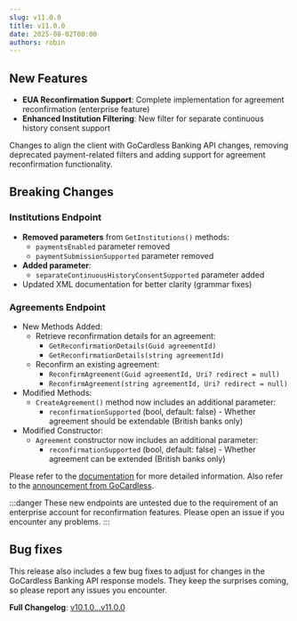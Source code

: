 ```yaml
---
slug: v11.0.0
title: v11.0.0
date: 2025-08-02T00:00
authors: robin
---
```


## New Features

- **EUA Reconfirmation Support**: Complete implementation for agreement reconfirmation (enterprise feature)
- **Enhanced Institution Filtering**: New filter for separate continuous history consent support

Changes to align the client with GoCardless Banking API changes, removing deprecated payment-related filters and adding support for agreement reconfirmation functionality.

## Breaking Changes

### Institutions Endpoint

- **Removed parameters** from `GetInstitutions()` methods:
    - `paymentsEnabled` parameter removed
    - `paymentSubmissionSupported` parameter removed
- **Added parameter**:
    - `separateContinuousHistoryConsentSupported` parameter added
- Updated XML documentation for better clarity (grammar fixes)

### **Agreements Endpoint**

- New Methods Added:
  - Retrieve reconfirmation details for an agreement:
    - `GetReconfirmationDetails(Guid agreementId)`
    - `GetReconfirmationDetails(string agreementId)`
  - Reconfirm an existing agreement:
    - `ReconfirmAgreement(Guid agreementId, Uri? redirect = null)`
    - `ReconfirmAgreement(string agreementId, Uri? redirect = null)`
- Modified Methods:
  - `CreateAgreement()` method now includes an additional parameter:
    - `reconfirmationSupported` (bool, default: false) - Whether agreement should be extendable (British banks only)
- Modified Constructor:
  - `Agreement` constructor now includes an additional parameter:
    - `reconfirmationSupported` (bool, default: false) - Whether agreement can be extended (British banks only)

Please refer to the [documentation](/docs/api-reference/nordigen-client) for more detailed information. Also refer to the [announcement from GoCardless](https://bankaccountdata.zendesk.com/hc/en-gb/articles/20808205335452-90-day-reconfirmation-of-consent-in-the-UK-without-SCA).

:::danger
These new endpoints are untested due to the requirement of an enterprise account for reconfirmation features. Please open an issue if you encounter any problems.
:::

## Bug fixes

This release also includes a few bug fixes to adjust for changes in the GoCardless Banking API response models. They keep the surprises coming, so please report any issues you encounter.

**Full Changelog**: [v10.1.0...v11.0.0](https://github.com/RobinTTY/NordigenApiClient/compare/v10.1.0...v11.0.0)
